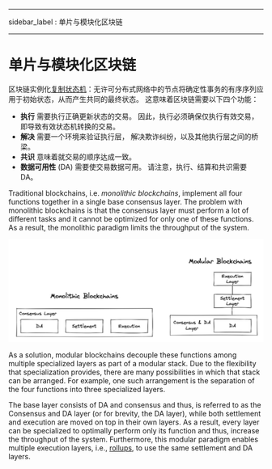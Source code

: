 - - -
sidebar_label : 单片与模块化区块链
- - -

# 单片与模块化区块链

区块链实例化[复制状态机](https://dl.acm.org/doi/abs/10.1145/98163.98167)：无许可分布式网络中的节点将确定性事务的有序序列应用于初始状态，从而产生共同的最终状态。 这意味着区块链需要以下四个功能：

- __执行__ 需要执行正确更新状态的交易。 因此，执行必须确保仅执行有效交易，即导致有效状态机转换的交易。
- __解决__ 需要一个环境来验证执行层， 解决欺诈纠纷，以及其他执行层之间的桥梁。
- __共识__ 意味着就交易的顺序达成一致。
- __数据可用性__ (DA) 需要使交易数据可用。 请注意，执行、结算和共识需要 DA。

Traditional blockchains, i.e. _monolithic blockchains_, implement all four functions together in a single base consensus layer. The problem with monolithic blockchains is that the consensus layer must perform a lot of different tasks and it cannot be optimized for only one of these functions. As a result, the monolithic paradigm limits the throughput of the system.

![Modular VS Monolithic](/img/concepts/monolithic-modular.png)

As a solution, modular blockchains decouple these functions among multiple specialized layers as part of a modular stack. Due to the flexibility that specialization provides, there are many possibilities in which that stack can be arranged. For example, one such arrangement is the separation of the four functions into three specialized layers.

The base layer consists of DA and consensus and thus, is referred to as the Consensus and DA layer (or for brevity, the DA layer), while both settlement and execution are moved on top in their own layers. As a result, every layer can be specialized to optimally perform only its function and thus, increase the throughput of the system. Furthermore, this modular paradigm enables multiple execution layers, i.e., [rollups](https://vitalik.ca/general/2021/01/05/rollup.html), to use the same settlement and DA layers.
